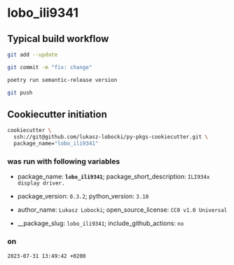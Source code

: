 # lobo_ili9341

## Typical build workflow

```bash
git add --update
```

```bash
git commit -m "fix: change"
```

```bash
poetry run semantic-release version
```

```bash
git push
```

## Cookiecutter initiation

```bash
cookiecutter \
  ssh://git@github.com/lukasz-lobocki/py-pkgs-cookiecutter.git \
  package_name="lobo_ili9341"
```

### was run with following variables

- package_name: **`lobo_ili9341`**;
package_short_description: `ILI934x display driver.`

- package_version: `0.3.2`; python_version: `3.10`

- author_name: `Lukasz Lobocki`;
open_source_license: `CC0 v1.0 Universal`

- __package_slug: `lobo_ili9341`; include_github_actions: `no`

### on

`2023-07-31 13:49:42 +0200`
